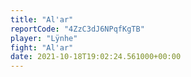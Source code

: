 ```yaml
---
title: "Al'ar"
reportCode: "4ZzC3dJ6NPqfKgTB"
player: "Lÿnhe"
fight: "Al'ar"
date: 2021-10-18T19:02:24.561000+00:00
---
```

